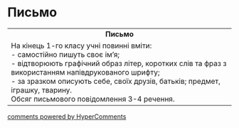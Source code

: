 <div id="hypercomments_widget" class="js-hypercomments-widget invisible"></div>

# Письмо

<table>
  <tr>
    <td align="center"><b>Письмо</b></td>
  </tr>
<td style="vertical-align:top !important;">
На кінець 1-го класу учні повинні вміти:<br>
- самостійно пишуть своє ім’я;<br>
- відтворюють графічний образ літер, коротких слів та фраз з використанням напівдрукованого шрифту;<br>
- за зразком описують себе, своїх друзів, батьків; предмет, іграшку, тварину.<br>
Обсяг письмового повідомлення 3-4 речення.
</td>
</table>

<div class="js-hypercomments-container">
    <a href="http://hypercomments.com" class="hc-link" title="comments widget">comments powered by HyperComments</a>
</div>